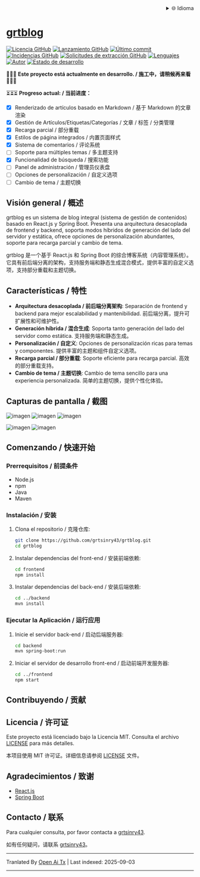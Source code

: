 
<div align="right">
  <details>
    <summary >🌐 Idioma</summary>
    <div>
      <div align="center">
        <a href="https://openaitx.github.io/view.html?user=grtsinry43&project=grtblog&lang=en">English</a>
        | <a href="https://openaitx.github.io/view.html?user=grtsinry43&project=grtblog&lang=zh-CN">简体中文</a>
        | <a href="https://openaitx.github.io/view.html?user=grtsinry43&project=grtblog&lang=zh-TW">繁體中文</a>
        | <a href="https://openaitx.github.io/view.html?user=grtsinry43&project=grtblog&lang=ja">日本語</a>
        | <a href="https://openaitx.github.io/view.html?user=grtsinry43&project=grtblog&lang=ko">한국어</a>
        | <a href="https://openaitx.github.io/view.html?user=grtsinry43&project=grtblog&lang=hi">हिन्दी</a>
        | <a href="https://openaitx.github.io/view.html?user=grtsinry43&project=grtblog&lang=th">ไทย</a>
        | <a href="https://openaitx.github.io/view.html?user=grtsinry43&project=grtblog&lang=fr">Français</a>
        | <a href="https://openaitx.github.io/view.html?user=grtsinry43&project=grtblog&lang=de">Deutsch</a>
        | <a href="https://openaitx.github.io/view.html?user=grtsinry43&project=grtblog&lang=es">Español</a>
        | <a href="https://openaitx.github.io/view.html?user=grtsinry43&project=grtblog&lang=it">Italiano</a>
        | <a href="https://openaitx.github.io/view.html?user=grtsinry43&project=grtblog&lang=ru">Русский</a>
        | <a href="https://openaitx.github.io/view.html?user=grtsinry43&project=grtblog&lang=pt">Português</a>
        | <a href="https://openaitx.github.io/view.html?user=grtsinry43&project=grtblog&lang=nl">Nederlands</a>
        | <a href="https://openaitx.github.io/view.html?user=grtsinry43&project=grtblog&lang=pl">Polski</a>
        | <a href="https://openaitx.github.io/view.html?user=grtsinry43&project=grtblog&lang=ar">العربية</a>
        | <a href="https://openaitx.github.io/view.html?user=grtsinry43&project=grtblog&lang=fa">فارسی</a>
        | <a href="https://openaitx.github.io/view.html?user=grtsinry43&project=grtblog&lang=tr">Türkçe</a>
        | <a href="https://openaitx.github.io/view.html?user=grtsinry43&project=grtblog&lang=vi">Tiếng Việt</a>
        | <a href="https://openaitx.github.io/view.html?user=grtsinry43&project=grtblog&lang=id">Bahasa Indonesia</a>
        | <a href="https://openaitx.github.io/view.html?user=grtsinry43&project=grtblog&lang=as">অসমীয়া</
      </div>
    </div>
  </details>
</div>

# grtblog

[![Licencia GitHub](https://img.shields.io/github/license/grtsinry43/grtblog)](http://www.apache.org/licenses/LICENSE-2.0.html)
[![Lanzamiento GitHub](https://img.shields.io/github/v/release/grtsinry43/grtblog)](https://github.com/grtsinry43/grtblog/releases)
[![Último commit](https://img.shields.io/github/last-commit/grtsinry43/grtblog)](https://github.com/grtsinry43/grtblog/commits/main)
[![Incidencias GitHub](https://img.shields.io/github/issues/grtsinry43/grtblog)](https://github.com/grtsinry43/grtblog/issues)
[![Solicitudes de extracción GitHub](https://img.shields.io/github/issues-pr/grtsinry43/grtblog)](https://github.com/grtsinry43/grtblog/pulls)
[![Lenguajes](https://img.shields.io/github/languages/top/grtsinry43/grtblog)](https://github.com/grtsinry43/grtblog)
[![Autor](https://img.shields.io/badge/author-grtsinry43-blue)](https://github.com/grtsinry43)
[![Estado de desarrollo](https://img.shields.io/badge/status-in%20development-yellow)](https://github.com/grtsinry43/grtblog)

🚧🚧🚧 **Este proyecto está actualmente en desarrollo. / 施工中，请稍候再来看** 🚧🚧🚧

⏳⏳⏳ **Progreso actual: / 当前进度：**

- [x] Renderizado de artículos basado en Markdown / 基于 Markdown 的文章渲染
- [x] Gestión de Artículos/Etiquetas/Categorías / 文章 / 标签 / 分类管理
- [x] Recarga parcial / 部分重载
- [x] Estilos de página integrados / 内置页面样式
- [x] Sistema de comentarios / 评论系统
- [ ] Soporte para múltiples temas / 多主题支持
- [x] Funcionalidad de búsqueda / 搜索功能
- [ ] Panel de administración / 管理员仪表盘
- [ ] Opciones de personalización / 自定义选项
- [ ] Cambio de tema / 主题切换

## Visión general / 概述

grtblog es un sistema de blog integral (sistema de gestión de contenidos) basado en React.js y Spring Boot. Presenta una arquitectura desacoplada de frontend y backend, soporta modos híbridos de generación del lado del servidor y estática, ofrece opciones de personalización abundantes, soporte para recarga parcial y cambio de tema.

grtblog 是一个基于 React.js 和 Spring Boot 的综合博客系统（内容管理系统）。它具有前后端分离的架构，支持服务端和静态生成混合模式，提供丰富的自定义选项，支持部分重载和主题切换。

## Características / 特性

- **Arquitectura desacoplada / 前后端分离架构**: Separación de frontend y backend para mejor escalabilidad y
  mantenibilidad. 前后端分离，提升可扩展性和可维护性。
- **Generación híbrida / 混合生成**: Soporta tanto generación del lado del servidor como estática. 支持服务端和静态生成。
- **Personalización / 自定义**: Opciones de personalización ricas para temas y componentes. 提供丰富的主题和组件自定义选项。
- **Recarga parcial / 部分重载**: Soporte eficiente para recarga parcial. 高效的部分重载支持。
- **Cambio de tema / 主题切换**: Cambio de tema sencillo para una experiencia personalizada. 简单的主题切换，提供个性化体验。

## Capturas de pantalla / 截图

![imagen](https://github.com/user-attachments/assets/40cac1c2-767a-4e0e-b72c-664384e93dfd)
![imagen](https://github.com/user-attachments/assets/0f8819c4-5be2-47bf-b526-2db097141bd9)
![imagen](https://github.com/user-attachments/assets/acbb9f7b-4ffc-45ff-835e-e09ee0a16979)


![imagen](https://github.com/user-attachments/assets/72116ff9-eb07-4e0c-921a-c3db32cbd59c)
![imagen](https://github.com/user-attachments/assets/6e790aab-94f4-4ada-8fc7-fc1bef0af5c8)


## Comenzando / 快速开始

### Prerrequisitos / 前提条件

- Node.js
- npm
- Java
- Maven

### Instalación / 安装

1. Clona el repositorio / 克隆仓库:
    ```bash
    git clone https://github.com/grtsinry43/grtblog.git
    cd grtblog
    ```
2. Instalar dependencias del front-end / 安装前端依赖:

    ```bash
    cd frontend
    npm install
    ```
3. Instalar dependencias del back-end / 安装后端依赖:

    ```bash
    cd ../backend
    mvn install
    ```

### Ejecutar la Aplicación / 运行应用

1. Inicie el servidor back-end / 启动后端服务器:
    ```bash
    cd backend
    mvn spring-boot:run
    ```
2. Iniciar el servidor de desarrollo front-end / 启动前端开发服务器:

    ```bash
    cd ../frontend
    npm start
    ```

## Contribuyendo / 贡献

[//]: # (¡Las contribuciones son bienvenidas! Por favor, lee las [directrices para contribuir]&#40;CONTRIBUTING.md&#41; para más información.)

[//]: # ()
[//]: # (欢迎贡献！请阅读 [贡献指南]&#40;CONTRIBUTING.md&#41; 了解更多信息。)

## Licencia / 许可证

Este proyecto está licenciado bajo la Licencia MIT. Consulta el archivo [LICENSE](LICENSE) para más detalles.

本项目使用 MIT 许可证。详细信息请参阅 [LICENSE](LICENSE) 文件。

## Agradecimientos / 致谢

- [React.js](https://reactjs.org/)
- [Spring Boot](https://spring.io/projects/spring-boot)

## Contacto / 联系

Para cualquier consulta, por favor contacta a [grtsinry43](https://github.com/grtsinry43).

如有任何疑问，请联系 [grtsinry43](https://github.com/grtsinry43)。


---

Tranlated By [Open Ai Tx](https://github.com/OpenAiTx/OpenAiTx) | Last indexed: 2025-09-03

---